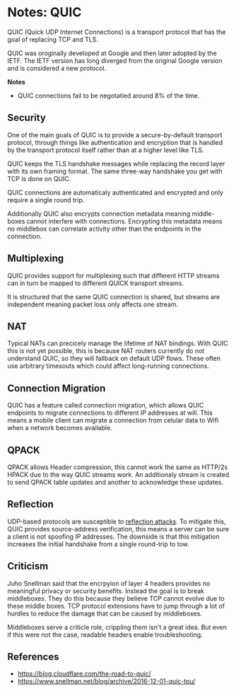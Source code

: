 # Notes: QUIC

QUIC (Quick UDP Internet Connections) is a transport protocol that has the goal of replacing TCP and TLS.

QUIC was oroginally developed at Google and then later adopted by the IETF. The IETF version has long diverged from the original Google version and is considered a new protocol.

**Notes**
 - QUIC connections fail to be negotatied around 8% of the time.

## Security

One of the main goals of QUIC is to provide a secure-by-default transport protocol, through things like authentication and encryption that is handled by the transport protocol itself rather than at a higher level like TLS.

QUIC keeps the TLS handshake messages while replacing the record layer with its own framing format. The same three-way handshake you get with TCP is done on QUIC.

QUIC connections are automaticaly authenticated and encrypted and only require a single round trip.

Additionally QUIC also encrypts connection metadata meaning middle-boxes cannot interfere with connections. Encrypting this metadata means no middlebox can correlate activity other than the endpoints in the connection.

## Multiplexing

QUIC provides support for multiplexing such that different HTTP streams can in turn be mapped to different QUICK transport streams.

It is structured that the same QUIC connection is shared, but streams are independent meaning packet loss only affects one stream.

## NAT

Typical NATs can precicely manage the lifetime of NAT bindings. With QUIC this is not yet possible, this is because NAT routers currently do not understand QUIC, so they will fallback on default UDP flows. These often use arbitrary timesouts which could affect long-running connections.

## Connection Migration

QUIC has a feature called connection migration, which allows QUIC endpoints to migrate connections to different IP addresses at will. This means a mobile client can migrate a connection from celular data to Wifi when a network becomes available.

## QPACK

QPACK allows Header compression, this cannot work the same as HTTP/2s HPACK due to the way QUIC streams work. An additionaly stream is created to send QPACK table updates and another to acknowledge these updates.

## Reflection

UDP-based protocols are susceptible to [reflection attacks](https://blog.cloudflare.com/reflections-on-reflections/). To mitigate this, QUIC provides source-address verification, this means a server can be sure a client is not spoofing IP addresses. The downside is that this mitigation increases the initial handshake from a single round-trip to tow.

## Criticism

Juho Snellman said that the encrpyion of layer 4 headers provides no meaningful privacy or security benefits. Instead the goal is to break middleboxes. They do this because they believe TCP cannot evolve due to these middle boxes. TCP protocol extensions have to jump through a lot of hurdles to reduce the damage that can be caused by middleboxes.

Middleboxes serve a criticle role, crippling them isn't a great idea. But even if this were not the case, readable headers enable troubleshooting.

## References
 - https://blog.cloudflare.com/the-road-to-quic/
 - https://www.snellman.net/blog/archive/2016-12-01-quic-tou/
